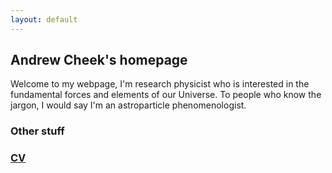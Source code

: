```yaml
---
layout: default
---
```


## Andrew Cheek's homepage

Welcome to my webpage, I'm research physicist who is interested in the fundamental forces and elements of our Universe. To people who know the jargon, I would say I'm an astroparticle phenomenologist.


### Other stuff

### [CV](./CV.md)
